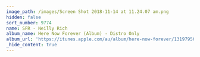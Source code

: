 ```yaml
---
image_path: /images/Screen Shot 2018-11-14 at 11.24.07 am.png
hidden: false
sort_number: 9774
name: SFR - Neilly Rich
album_name: Here Now Forever (Album) - Distro Only
album_url: 'https://itunes.apple.com/au/album/here-now-forever/1319795669'
_hide_content: true
---
```


